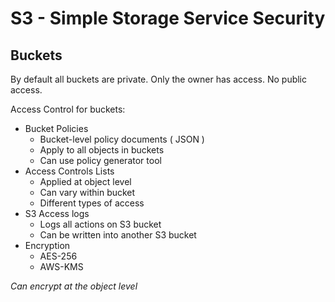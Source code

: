 # S3 - Simple Storage Service Security #

## Buckets ##

By default all buckets are private. Only the owner has access. No public access.

Access Control for buckets:

* Bucket Policies
    - Bucket-level policy documents ( JSON )
    - Apply to all objects in buckets
    - Can use policy generator tool
* Access Controls Lists
    - Applied at object level
    - Can vary within bucket
    - Different types of access
* S3 Access logs
    - Logs all actions on S3 bucket
    - Can be written into another S3 bucket
* Encryption
    - AES-256
    - AWS-KMS

*Can encrypt at the object level*
